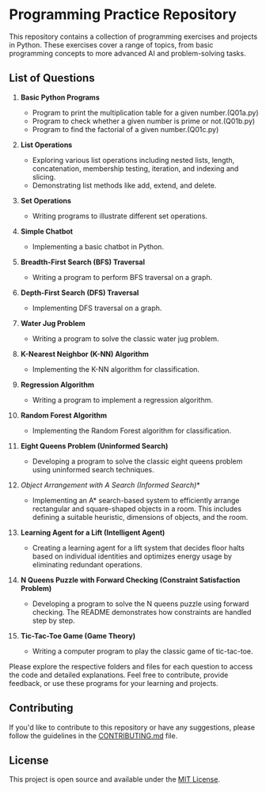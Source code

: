 
# Programming Practice Repository

This repository contains a collection of programming exercises and projects in Python. These exercises cover a range of topics, from basic programming concepts to more advanced AI and problem-solving tasks.

## List of Questions

1. **Basic Python Programs**
    - Program to print the multiplication table for a given number.(Q01a.py)
    - Program to check whether a given number is prime or not.(Q01b.py)
    - Program to find the factorial of a given number.(Q01c.py)

2. **List Operations**
    - Exploring various list operations including nested lists, length, concatenation, membership testing, iteration, and indexing and slicing.
    - Demonstrating list methods like add, extend, and delete.

3. **Set Operations**
    - Writing programs to illustrate different set operations.

4. **Simple Chatbot**
    - Implementing a basic chatbot in Python.

5. **Breadth-First Search (BFS) Traversal**
    - Writing a program to perform BFS traversal on a graph.

6. **Depth-First Search (DFS) Traversal**
    - Implementing DFS traversal on a graph.

7. **Water Jug Problem**
    - Writing a program to solve the classic water jug problem.

8. **K-Nearest Neighbor (K-NN) Algorithm**
    - Implementing the K-NN algorithm for classification.

9. **Regression Algorithm**
    - Writing a program to implement a regression algorithm.

10. **Random Forest Algorithm**
    - Implementing the Random Forest algorithm for classification.

11. **Eight Queens Problem (Uninformed Search)**
    - Developing a program to solve the classic eight queens problem using uninformed search techniques.

12. **Object Arrangement with A* Search (Informed Search)**
    - Implementing an A* search-based system to efficiently arrange rectangular and square-shaped objects in a room. This includes defining a suitable heuristic, dimensions of objects, and the room.

13. **Learning Agent for a Lift (Intelligent Agent)**
    - Creating a learning agent for a lift system that decides floor halts based on individual identities and optimizes energy usage by eliminating redundant operations.

14. **N Queens Puzzle with Forward Checking (Constraint Satisfaction Problem)**
    - Developing a program to solve the N queens puzzle using forward checking. The README demonstrates how constraints are handled step by step.

15. **Tic-Tac-Toe Game (Game Theory)**
    - Writing a computer program to play the classic game of tic-tac-toe.

Please explore the respective folders and files for each question to access the code and detailed explanations. Feel free to contribute, provide feedback, or use these programs for your learning and projects.

## Contributing

If you'd like to contribute to this repository or have any suggestions, please follow the guidelines in the [CONTRIBUTING.md](CONTRIBUTING.md) file.

## License

This project is open source and available under the [MIT License](LICENSE).
